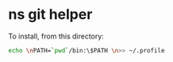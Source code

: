 # ns git helper

To install, from this directory: 

```bash
echo \nPATH=`pwd`/bin:\$PATH \n>> ~/.profile
```

